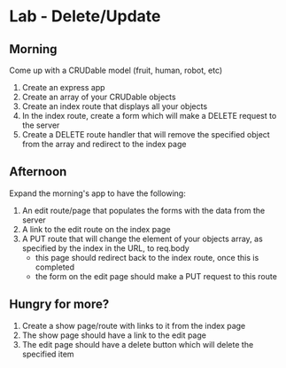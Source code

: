 # Lab - Delete/Update

## Morning

Come up with a CRUDable model (fruit, human, robot, etc)

1. Create an express app
1. Create an array of your CRUDable objects
1. Create an index route that displays all your objects
1. In the index route, create a form which will make a DELETE request to the server
1. Create a DELETE route handler that will remove the specified object from the array and redirect to the index page

## Afternoon

Expand the morning's app to have the following:

1. An edit route/page that populates the forms with the data from the server
1. A link to the edit route on the index page
1. A PUT route that will change the element of your objects array, as specified by the index in the URL, to req.body
    - this page should redirect back to the index route, once this is completed
    - the form on the edit page should make a PUT request to this route

## Hungry for more?

1. Create a show page/route with links to it from the index page
1. The show page should have a link to the edit page
1. The edit page should have a delete button which will delete the specified item
